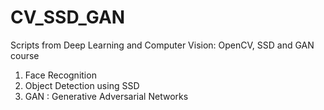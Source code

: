 # CV_SSD_GAN
Scripts from Deep Learning and Computer Vision: OpenCV, SSD and GAN course

1. Face Recognition
2. Object Detection using SSD
3. GAN : Generative Adversarial Networks
